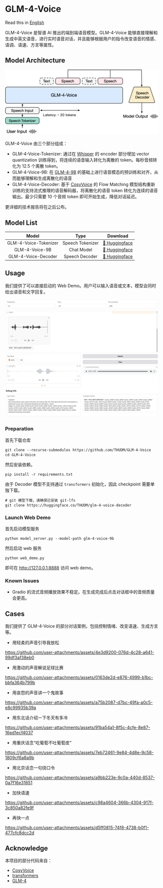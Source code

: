 # GLM-4-Voice
Read this in [English](./README_en.md)

GLM-4-Voice 是智谱 AI 推出的端到端语音模型。GLM-4-Voice 能够直接理解和生成中英文语音，进行实时语音对话，并且能够根据用户的指令改变语音的情感、语调、语速、方言等属性。

## Model Architecture
![Model Architecture](./resources/architecture.jpeg)

GLM-4-Voice 由三个部分组成：
* GLM-4-Voice-Tokenizer: 通过在 [Whisper](https://github.com/openai/whisper) 的 encoder 部分增加 vector quantization 训练得到，将连续的语音输入转化为离散的 token。每秒音频转化为 12.5 个离散 token。
* GLM-4-Voice-9B: 在 [GLM-4-9B](https://github.com/THUDM/GLM-4) 的基础上进行语音模态的预训练和对齐，从而能够理解和生成离散化的语音
* GLM-4-Voice-Decoder: 基于 [CosyVoice](https://github.com/FunAudioLLM/CosyVoice) 的 Flow Matching 模型结构重新训练的支持流式推理的语音解码器，将离散化的语音 token 转化为连续的语音输出。最少只需要 10 个音频 token 即可开始生成，降低对话延迟。

更详细的技术报告将在之后公布。

## Model List

|         Model         | Type |      Download      |
|:---------------------:| :---: |:------------------:|
| GLM-4-Voice-Tokenizer | Speech Tokenizer | [🤗 Huggingface](https://huggingface.co/THUDM/glm-4-voice-tokenizer) |
|    GLM-4-Voice-9B     | Chat Model |  [🤗 Huggingface](https://huggingface.co/THUDM/glm-4-voice-9b)
| GLM-4-Voice-Decoder   | Speech Decoder |  [🤗 Huggingface](https://huggingface.co/THUDM/glm-4-voice-decoder)

## Usage
我们提供了可以直接启动的 Web Demo。用户可以输入语音或文本，模型会同时给出语音和文字回复。

![](resources/web_demo.png)

### Preparation
首先下载仓库
```shell
git clone --recurse-submodules https://github.com/THUDM/GLM-4-Voice
cd GLM-4-Voice
```
然后安装依赖。
```shell
pip install -r requirements.txt
```
由于 Decoder 模型不支持通过 `transformers` 初始化，因此 checkpoint 需要单独下载。

```shell
# git 模型下载，请确保已安装 git-lfs
git clone https://huggingface.co/THUDM/glm-4-voice-decoder
```

### Launch Web Demo
首先启动模型服务
```shell
python model_server.py --model-path glm-4-voice-9b
```

然后启动 web 服务
```shell
python web_demo.py
```
即可在 http://127.0.0.1:8888 访问 web demo。

### Known Issues
* Gradio 的流式音频播放效果不稳定。在生成完成后点击对话框中的音频质量会更高。

## Cases
我们提供了 GLM-4-Voice 的部分对话案例，包括控制情绪、改变语速、生成方言等。

* 用轻柔的声音引导我放松

https://github.com/user-attachments/assets/4e3d9200-076d-4c28-a641-99df3af38eb0

* 用激动的声音解说足球比赛

https://github.com/user-attachments/assets/0163de2d-e876-4999-b1bc-bbfa364b799b

* 用哀怨的声音讲一个鬼故事

https://github.com/user-attachments/assets/a75b2087-d7bc-49fa-a0c5-e8c99935b39a

* 用东北话介绍一下冬天有多冷

https://github.com/user-attachments/assets/91ba54a1-8f5c-4cfe-8e87-16ed1ecf4037

* 用重庆话念“吃葡萄不吐葡萄皮”

https://github.com/user-attachments/assets/7eb72461-9e84-4d8e-9c58-1809cf6a8a9b

* 用北京话念一句绕口令

https://github.com/user-attachments/assets/a9bb223e-9c0a-440d-8537-0a7f16e31651

  * 加快语速

https://github.com/user-attachments/assets/c98a4604-366b-4304-917f-3c850a82fe9f

  * 再快一点

https://github.com/user-attachments/assets/d5ff0815-74f8-4738-b0f1-477cfc8dcc2d

## Acknowledge
本项目的部分代码来自：
* [CosyVoice](https://github.com/FunAudioLLM/CosyVoice)
* [transformers](https://github.com/huggingface/transformers)
* [GLM-4](https://github.com/THUDM/GLM-4)
